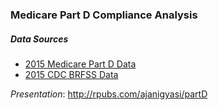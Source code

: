 ### Medicare Part D Compliance Analysis

##### Data Sources
 * [2015 Medicare Part D Data](https://www.cms.gov/Research-Statistics-Data-and-Systems/Statistics-Trends-and-Reports/Information-on-Prescription-Drugs/2015MedicareData.html)
 * [2015 CDC BRFSS Data](https://www.cdc.gov/brfss/annual_data/annual_2015.html)

*Presentation*: http://rpubs.com/ajanigyasi/partD
